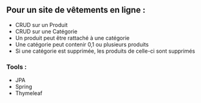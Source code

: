 ## Pour un site de vêtements en ligne :
* CRUD sur un Produit
* CRUD sur une Catégorie
* Un produit peut être rattaché à une catégorie
* Une catégorie peut contenir 0,1 ou plusieurs produits
* Si une catégorie est supprimée, les produits de celle-ci sont supprimés

### Tools :
* JPA
* Spring
* Thymeleaf
